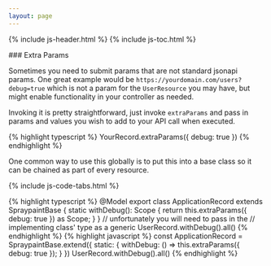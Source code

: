 ```yaml
---
layout: page
---
```


{% include js-header.html %}
{% include js-toc.html %}

<div markdown="1" class="col-md-8 col-md-offset-1">
### Extra Params

Sometimes you need to submit params that are not standard jsonapi params. One great example would be
`https://yourdomain.com/users?debug=true` which is not a param for the `UserResource` you may have, but
might enable functionality in your controller as needed.

Invoking it is pretty straightforward, just invoke `extraParams` and pass in params and values you wish
to add to your API call when executed.


{% highlight typescript %}
YourRecord.extraParams({ debug: true })
{% endhighlight %}

One common way to use this globally is to put this into a base class so it can be chained as part of 
every resource.

{% include js-code-tabs.html %}
<div markdown="1" class="code-tabs">
  {% highlight typescript %}
  @Model
  export class ApplicationRecord extends SpraypaintBase {
    static withDebug<T extends ApplicationRecord>(): Scope<T> {
      return this.extraParams({ debug: true }) as Scope<T>;
    }
  }
  // unfortunately you will need to pass in the 
  // implementing class' type as a generic
  UserRecord.withDebug<UserRecord>().all()
  {% endhighlight %}
  {% highlight javascript %}
  const ApplicationRecord = SpraypaintBase.extend({
    static: {
      withDebug: () => this.extraParams({ debug: true });
    }
  })
  UserRecord.withDebug().all()
  {% endhighlight %}
</div>